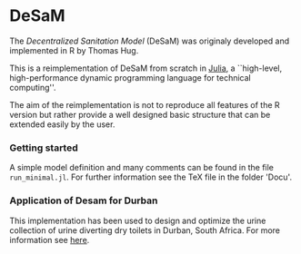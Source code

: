 # DeSaM

The *Decentralized Sanitation Model* (DeSaM) was originaly developed and
implemented in R by Thomas Hug.

This is a reimplementation of DeSaM from scratch in
[Julia](http://julialang.org/), a ``high-level, high-performance
dynamic programming language for technical computing''.

The aim of the reimplementation is not to reproduce all features of
the R version but rather provide a well designed basic structure that
can be extended easily by the user.


### Getting started

A simple model definition and many comments can be found in the file
`run_minimal.jl`. For further information see the TeX file in the
folder 'Docu'.

### Application of Desam for Durban

This implementation has been used to design and optimize the urine
collection of urine diverting dry toilets in Durban, South Africa.
For more information see
[here](http://www.eawag.ch/forschung/eng/gruppen/vuna/research/urine_collection).